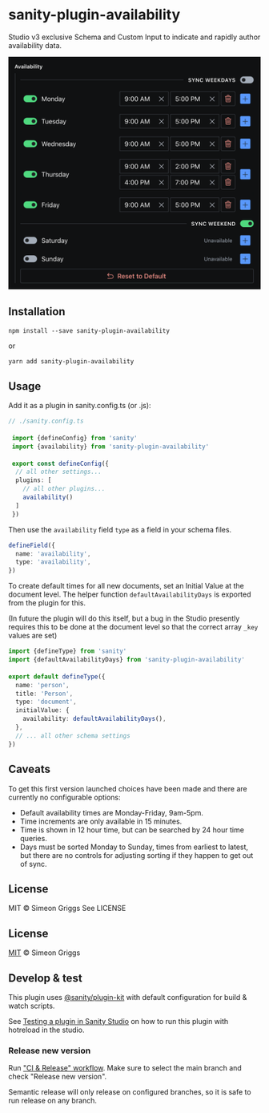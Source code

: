 # sanity-plugin-availability

Studio v3 exclusive Schema and Custom Input to indicate and rapidly author availability data.

![Custom input component showing days of the week and available times](https://raw.githubusercontent.com/SimeonGriggs/sanity-plugin-availability/main/img/availability.png)

## Installation

```
npm install --save sanity-plugin-availability
```

or

```
yarn add sanity-plugin-availability
```

## Usage

Add it as a plugin in sanity.config.ts (or .js):

```ts
// ./sanity.config.ts

 import {defineConfig} from 'sanity'
 import {availability} from 'sanity-plugin-availability'

 export const defineConfig({
  // all other settings...
  plugins: [
    // all other plugins...
    availability()
  ]
 })
```

Then use the `availability` field `type` as a field in your schema files.

```ts
defineField({
  name: 'availability',
  type: 'availability',
})
```

To create default times for all new documents, set an Initial Value at the document level. The helper function `defaultAvailabilityDays` is exported from the plugin for this.

(In future the plugin will do this itself, but a bug in the Studio presently requires this to be done at the document level so that the correct array `_key` values are set)

```ts
import {defineType} from 'sanity'
import {defaultAvailabilityDays} from 'sanity-plugin-availability'

export default defineType({
  name: 'person',
  title: 'Person',
  type: 'document',
  initialValue: {
    availability: defaultAvailabilityDays(),
  },
  // ... all other schema settings
})
```

## Caveats

To get this first version launched choices have been made and there are currently no configurable options:

- Default availability times are Monday-Friday, 9am-5pm.
- Time increments are only available in 15 minutes.
- Time is shown in 12 hour time, but can be searched by 24 hour time queries.
- Days must be sorted Monday to Sunday, times from earliest to latest, but there are no controls for adjusting sorting if they happen to get out of sync.

## License

MIT © Simeon Griggs
See LICENSE


## License

[MIT](LICENSE) © Simeon Griggs


## Develop & test

This plugin uses [@sanity/plugin-kit](https://github.com/sanity-io/plugin-kit)
with default configuration for build & watch scripts.

See [Testing a plugin in Sanity Studio](https://github.com/sanity-io/plugin-kit#testing-a-plugin-in-sanity-studio)
on how to run this plugin with hotreload in the studio.

### Release new version

Run ["CI & Release" workflow](https://github.com/SimeonGriggs/sanity-plugin-availability/actions/workflows/main.yml).
Make sure to select the main branch and check "Release new version".

Semantic release will only release on configured branches, so it is safe to run release on any branch.